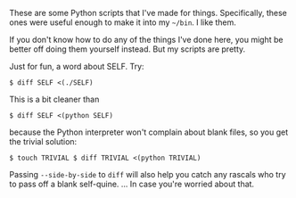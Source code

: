 These are some Python scripts that I've made for things. Specifically, these ones were useful enough to make it into my `~/bin`. I like them.

If you don't know how to do any of the things I've done here, you might be better off doing them yourself instead. But my scripts are pretty.

Just for fun, a word about SELF. Try:

`$ diff SELF <(./SELF)`

This is a bit cleaner than

`$ diff SELF <(python SELF)`

because the Python interpreter won't complain about blank files, so you get the trivial solution:

`$ touch TRIVIAL
$ diff TRIVIAL <(python TRIVIAL)`

Passing `--side-by-side` to `diff` will also help you catch any rascals who try to pass off a blank self-quine.
... In case you're worried about that.
